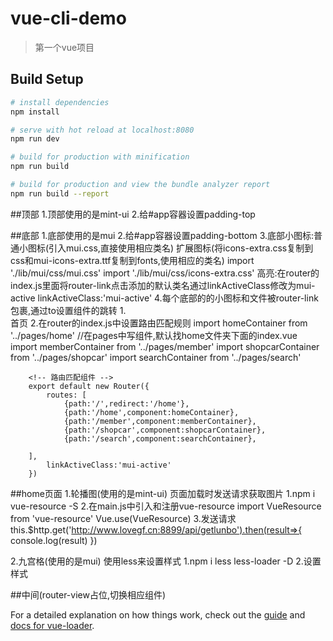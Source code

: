 # vue-cli-demo

> 第一个vue项目

## Build Setup

``` bash
# install dependencies
npm install

# serve with hot reload at localhost:8080
npm run dev

# build for production with minification
npm run build

# build for production and view the bundle analyzer report
npm run build --report
```
##顶部
1.顶部使用的是mint-ui
2.给#app容器设置padding-top

##底部
1.底部使用的是mui
2.给#app容器设置padding-bottom
3.底部小图标:普通小图标(引入mui.css,直接使用相应类名)
            扩展图标(将icons-extra.css复制到css和mui-icons-extra.ttf复制到fonts,使用相应的类名)
    import './lib/mui/css/mui.css'
    import './lib/mui/css/icons-extra.css'
    高亮:在router的index.js里面将router-link点击添加的默认类名通过linkActiveClass修改为mui-active
    linkActiveClass:'mui-active'
4.每个底部的的小图标和文件被router-link包裹,通过to设置组件的跳转
    1.<router-link class="mui-tab-item" to="/home">  
		<span class="mui-icon mui-icon-home"></span>
		<span class="mui-tab-label">首页</span>
	</router-link>
    2.在router的index.js中设置路由匹配规则
        <!-- 导入组件 -->
        import homeContainer from '../pages/home'  //在pages中写组件,默认找home文件夹下面的index.vue
        import memberContainer from '../pages/member'
        import shopcarContainer from '../pages/shopcar'
        import searchContainer from '../pages/search'

        <!-- 路由匹配组件 -->
        export default new Router({
            routes: [
                {path:'/',redirect:'/home'},
                {path:'/home',component:homeContainer},
                {path:'/member',component:memberContainer},
                {path:'/shopcar',component:shopcarContainer},
                {path:'/search',component:searchContainer},

        ],
            linkActiveClass:'mui-active'
        })

##home页面
1.轮播图(使用的是mint-ui)
    页面加载时发送请求获取图片
        1.npm i vue-resource -S
        2.在main.js中引入和注册vue-resource
            import VueResource from 'vue-resource'
            Vue.use(VueResource)
        3.发送请求
            this.$http.get('http://www.lovegf.cn:8899/api/getlunbo').then(result=>{
                console.log(result)
            })

2.九宫格(使用的是mui)
    使用less来设置样式
    1.npm i less less-loader -D
    2.设置样式




##中间(router-view占位,切换相应组件)


For a detailed explanation on how things work, check out the [guide](http://vuejs-templates.github.io/webpack/) and [docs for vue-loader](http://vuejs.github.io/vue-loader).
